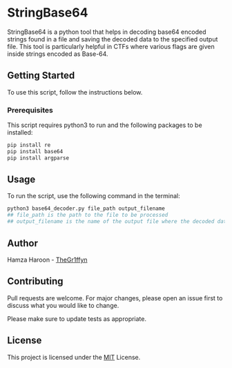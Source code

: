 # StringBase64

StringBase64  is a python tool that helps in decoding base64 encoded strings found in a file and saving the decoded data to the specified output file. This tool is particularly helpful in CTFs where various flags are given inside strings encoded as Base-64.
## Getting Started

To use this script, follow the instructions below.

### Prerequisites
This script requires python3 to run and the following packages to be installed:

```bash
pip install re
pip install base64
pip install argparse
```

## Usage
To run the script, use the following command in the terminal:

```python
python3 base64_decoder.py file_path output_filename
## file_path is the path to the file to be processed
## output_filename is the name of the output file where the decoded data will be saved

```
## Author
Hamza Haroon - [TheGr1ffyn](https://github.com/thegr1ffyn)

## Contributing

Pull requests are welcome. For major changes, please open an issue first
to discuss what you would like to change.

Please make sure to update tests as appropriate.

## License
This project is licensed under the [MIT](https://choosealicense.com/licenses/mit/) License.
